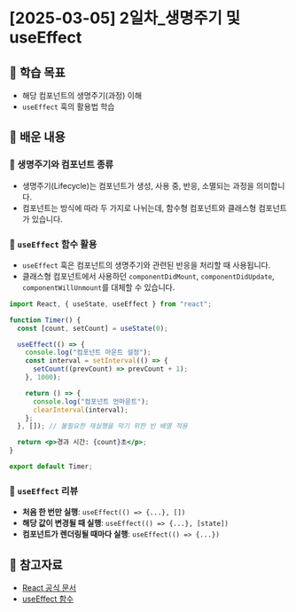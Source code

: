 # [2025-03-05] 2일차\_생명주기 및 useEffect

## 🎯 학습 목표

- 해당 컴포넌트의 생명주기(과정) 이해
- `useEffect` 훅의 활용법 학습

## 📌 배운 내용

### 🔹 생명주기와 컴포넌트 종류

- 생명주기(Lifecycle)는 컴포넌트가 생성, 사용 중, 반응, 소멸되는 과정을 의미합니다.
- 컴포넌트는 방식에 따라 두 가지로 나뉘는데, 함수형 컴포넌트와 클래스형 컴포넌트가 있습니다.

### 🔹 `useEffect` 함수 활용

- `useEffect` 훅은 컴포넌트의 생명주기와 관련된 반응을 처리할 때 사용됩니다.
- 클래스형 컴포넌트에서 사용하던 `componentDidMount`, `componentDidUpdate`, `componentWillUnmount`를 대체할 수 있습니다.

```jsx
import React, { useState, useEffect } from "react";

function Timer() {
  const [count, setCount] = useState(0);

  useEffect(() => {
    console.log("컴포넌트 마운트 설정");
    const interval = setInterval(() => {
      setCount((prevCount) => prevCount + 1);
    }, 1000);

    return () => {
      console.log("컴포넌트 언마운트");
      clearInterval(interval);
    };
  }, []); // 불필요한 재실행을 막기 위한 빈 배열 적용

  return <p>경과 시간: {count}초</p>;
}

export default Timer;
```

### 🔹 `useEffect` 리뷰

- **처음 한 번만 실행**: `useEffect(() => {...}, [])`
- **해당 값이 변경될 때 실행**: `useEffect(() => {...}, [state])`
- **컴포넌트가 렌더링될 때마다 실행**: `useEffect(() => {...})`

## 🔗 참고자료

- [React 공식 문서](https://reactjs.org/docs/getting-started.html)
- [useEffect 함수](https://reactjs.org/docs/hooks-effect.html)
